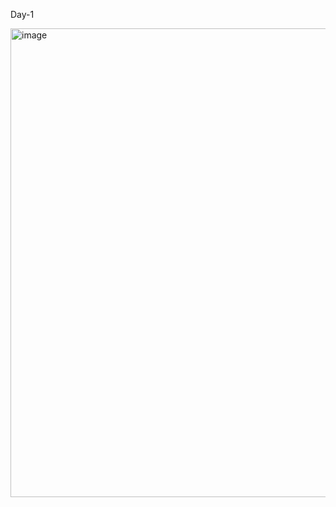 <p>Day-1</p>
<img width="750" alt="image" src="https://user-images.githubusercontent.com/73766765/151741454-87939ab7-e91b-4f52-a8a7-ef01d4d3683c.png">
